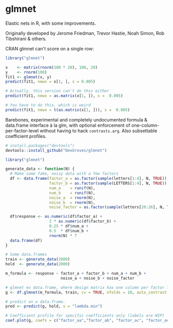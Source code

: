 # glmnet
Elastic nets in R, with some improvements.

Originally developed by Jerome Friedman, Trevor Hastie, Noah Simon, Rob Tibshirani & others.

CRAN glmnet can't score on a single row:

```R
library("glmnet")

x    <- matrix(rnorm(100 * 20), 100, 20)
y    <- rnorm(100)
fit1 <- glmnet(x, y)
predict(fit1, newx = x[1, ], s = 0.005)

# Actually, this version can't do this either
predict(fit1, newx = as.matrix(x[1, ]), s =  0.005)

# You have to do this, which is weird
predict(fit1, newx = t(as.matrix(x[1, ])), s =  0.005)
```

Barebones, experimental and completely undocumented formula & data.frame interface à la glm, with optional enforcement of one-column-per-factor-level without having to hack `contrasts.arg`. Also subsettable coefficient profiles.
```R
# install.packages("devtools")
devtools::install_github("DexGroves/glmnet")

library("glmnet")

generate_data <- function(N) {
  # Make some fake, noisy data with a few factors
  df <- data.frame(factor_a = as.factor(sample(letters[1:4], N, TRUE)),
                   factor_b = as.factor(sample(LETTERS[1:4], N, TRUE)),
                   num_a    = runif(N),
                   num_b    = runif(N),
                   noise_a  = rnorm(N),
                   noise_b  = rnorm(N),
                   noise_factor = as.factor(sample(letters[20:26], N, TRUE)))

  df$response <- as.numeric(df$factor_a) + 
                   2 * as.numeric(df$factor_b) +
                   0.25 * df$num_a + 
                   0.5  * df$num_b + 
                   rnorm(N) * 7
  data.frame(df)
}

# Some data.frames
train <- generate_data(2000)
hold  <- generate_data(2000)

m_formula <- response ~ factor_a + factor_b + num_a + num_b + 
                        noise_a + noise_b + noise_factor

# glmnet ex data.frame, where design matrix has one column per factor level
g <- df.glmnet(m_formula, train, cv = TRUE, nfolds = 10, auto_contrast = TRUE)

# predict on a data.frame.
pred <- predict(g, hold, s = "lambda.min")

# Coefficient profile for specific coefficients only (labels are WIP)
coef.plot(g, coefs = c("factor_aa","factor_ab", "factor_ac", "factor_ad"))
```
